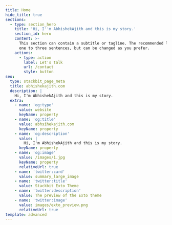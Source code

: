 ```yaml
---
title: Home
hide_title: true
sections:
  - type: section_hero
    title: 'Hi, I''m AbhishekAjith and this is my story.'
    section_id: hero
    content: >-
      This section can contain a subtitle or tagline. The recommended length is
      one to three sentences, but can be changed as you prefer.
    actions:
      - type: action
        label: Let's talk
        url: /contact
        style: button
seo:
  type: stackbit_page_meta
  title: abhishekajith.com
  description: |
    Hi, I'm AbhishekAjith and this is my story.
  extra:
    - name: 'og:type'
      value: website
      keyName: property
    - name: 'og:title'
      value: abhsihekajith.com
      keyName: property
    - name: 'og:description'
      value: |
        Hi, I'm AbhishekAjith and this is my story.
      keyName: property
    - name: 'og:image'
      value: /images/1.jpg
      keyName: property
      relativeUrl: true
    - name: 'twitter:card'
      value: summary_large_image
    - name: 'twitter:title'
      value: Stackbit Exto Theme
    - name: 'twitter:description'
      value: The preview of the Exto theme
    - name: 'twitter:image'
      value: images/exto_preview.png
      relativeUrl: true
template: advanced
---
```

